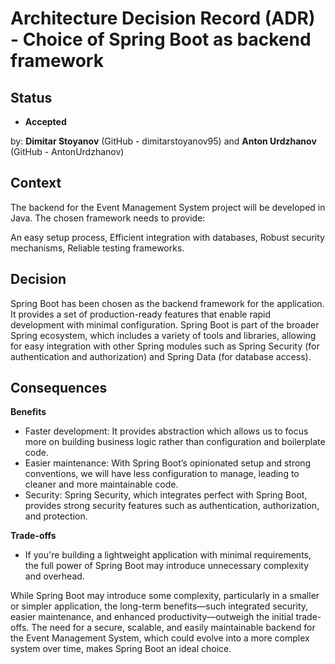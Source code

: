 # Architecture Decision Record (ADR) - Choice of Spring Boot as backend framework

## Status
- **Accepted** 

by:
**Dimitar Stoyanov** (GitHub - dimitarstoyanov95) and **Anton Urdzhanov** (GitHub - AntonUrdzhanov)

## Context
The backend for the Event Management System project will be developed in Java. The chosen framework needs to provide:

An easy setup process,
Efficient integration with databases,
Robust security mechanisms,
Reliable testing frameworks.
## Decision
Spring Boot has been chosen as the backend framework for the application. It provides a set of production-ready features that enable rapid development with minimal configuration. Spring Boot is part of the broader Spring ecosystem, which includes a variety of tools and libraries, allowing for easy integration with other Spring modules such as Spring Security (for authentication and authorization) and Spring Data (for database access).

## Consequences
**Benefits**
- Faster development: It provides abstraction which allows us to focus more on building business logic rather than configuration and boilerplate code.
- Easier maintenance: With Spring Boot’s opinionated setup and strong conventions, we will have less configuration to manage, leading to cleaner and more maintainable code.
- Security: Spring Security, which integrates perfect with Spring Boot, provides strong security features such as authentication, authorization, and protection.

**Trade-offs**
- If you're building a lightweight application with minimal requirements, the full power of Spring Boot
may introduce unnecessary complexity and overhead.

While Spring Boot may introduce some complexity, particularly in a smaller or simpler application, the long-term benefits—such integrated security, easier maintenance, and enhanced productivity—outweigh the initial trade-offs.
The need for a secure, scalable, and easily maintainable backend for the Event Management System, which could evolve into a more complex system over time, makes Spring Boot an ideal choice.

